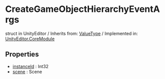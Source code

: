 # CreateGameObjectHierarchyEventArgs
struct in UnityEditor
 / Inherits from: <a href="https://docs.unity3d.com/6000.1/Documentation/ScriptReference/ValueType.html">ValueType</a> / Implemented in: <a href="https://docs.unity3d.com/6000.1/Documentation/ScriptReference/UnityEditor.CoreModule.html">UnityEditor.CoreModule</a>

## Properties
- <a href="https://docs.unity3d.com/6000.1/Documentation/ScriptReference/CreateGameObjectHierarchyEventArgs-instanceId.html">instanceId</a> : Int32
- <a href="https://docs.unity3d.com/6000.1/Documentation/ScriptReference/CreateGameObjectHierarchyEventArgs-scene.html">scene</a> : Scene
